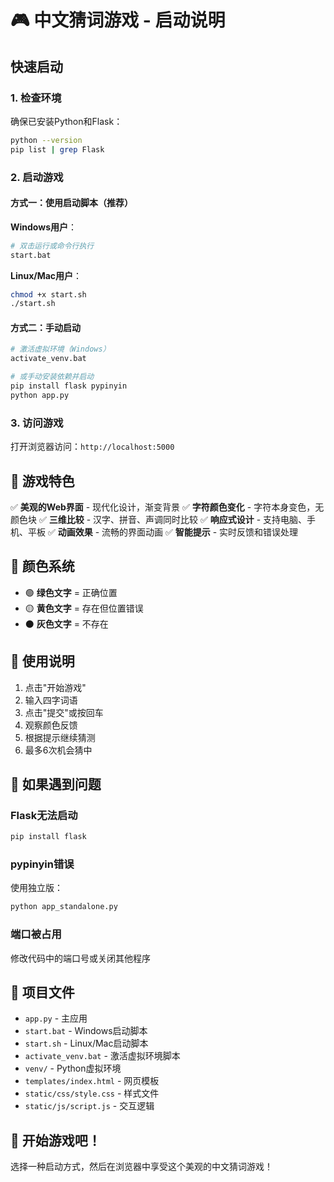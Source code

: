 # 🎮 中文猜词游戏 - 启动说明

## 快速启动

### 1. 检查环境
确保已安装Python和Flask：
```bash
python --version
pip list | grep Flask
```

### 2. 启动游戏

#### 方式一：使用启动脚本（推荐）
**Windows用户**：
```bash
# 双击运行或命令行执行
start.bat
```

**Linux/Mac用户**：
```bash
chmod +x start.sh
./start.sh
```

#### 方式二：手动启动
```bash
# 激活虚拟环境（Windows）
activate_venv.bat

# 或手动安装依赖并启动
pip install flask pypinyin
python app.py
```

### 3. 访问游戏
打开浏览器访问：`http://localhost:5000`

## 🎯 游戏特色

✅ **美观的Web界面** - 现代化设计，渐变背景
✅ **字符颜色变化** - 字符本身变色，无颜色块
✅ **三维比较** - 汉字、拼音、声调同时比较
✅ **响应式设计** - 支持电脑、手机、平板
✅ **动画效果** - 流畅的界面动画
✅ **智能提示** - 实时反馈和错误处理

## 🎨 颜色系统

- 🟢 **绿色文字** = 正确位置
- 🟡 **黄色文字** = 存在但位置错误
- ⚫ **灰色文字** = 不存在

## 📱 使用说明

1. 点击"开始游戏"
2. 输入四字词语
3. 点击"提交"或按回车
4. 观察颜色反馈
5. 根据提示继续猜测
6. 最多6次机会猜中

## 🔧 如果遇到问题

### Flask无法启动
```bash
pip install flask
```

### pypinyin错误
使用独立版：
```bash
python app_standalone.py
```

### 端口被占用
修改代码中的端口号或关闭其他程序

## 📂 项目文件

- `app.py` - 主应用
- `start.bat` - Windows启动脚本
- `start.sh` - Linux/Mac启动脚本
- `activate_venv.bat` - 激活虚拟环境脚本
- `venv/` - Python虚拟环境
- `templates/index.html` - 网页模板
- `static/css/style.css` - 样式文件
- `static/js/script.js` - 交互逻辑

## 🎉 开始游戏吧！

选择一种启动方式，然后在浏览器中享受这个美观的中文猜词游戏！